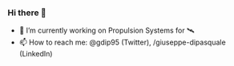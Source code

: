 ### Hi there 👋
- 🔭 I’m currently working on Propulsion Systems for 🛰️
- 📫 How to reach me: @gdip95 (Twitter), /giuseppe-dipasquale (LinkedIn)
<!--
**giuseppedipasquale/giuseppedipasquale** is a ✨ _special_ ✨ repository because its `README.md` (this file) appears on your GitHub profile.

Here are some ideas to get you started:

- 🔭 I’m currently working on ...
- 🌱 I’m currently learning ...
- 👯 I’m looking to collaborate on ...
- 🤔 I’m looking for help with ...
- 💬 Ask me about ...
- 📫 How to reach me: ...
- 😄 Pronouns: ...
- ⚡ Fun fact: ...
-->
